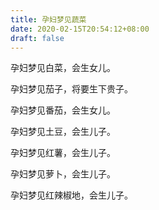```yaml
---
title: 孕妇梦见蔬菜
date: 2020-02-15T20:54:12+08:00
draft: false
---
```


孕妇梦见白菜，会生女儿。<br>

孕妇梦见茄子，将要生下贵子。<br>

孕妇梦见番茄，会生女儿。<br>

孕妇梦见土豆，会生儿子。<br>

孕妇梦见红薯，会生儿子。<br>

孕妇梦见萝卜，会生儿子。<br>

孕妇梦见红辣椒地，会生儿子。<br>
